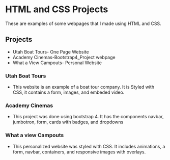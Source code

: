 # HTML and CSS Projects 
These are examples of some webpages that I made using HTML and CSS.

## Projects

- Utah Boat Tours- One Page Website
- Academy Cinemas-Bootstrap4_Project webpage
- What a View Campouts- Personal Website

### Utah Boat Tours
- This website is an example of a boat tour company.  It is Styled with CSS, it contains a form, images, and embeded video.

### Academy Cinemas

- This project was done using bootstrap 4.  It has the components navbar, jumbotron, form, cards with badges, and dropdowns

### What a view Campouts 

- This personalized website was styled with CSS.  It includes animations, a form, navbar, containers, and responsive images with overlays.
